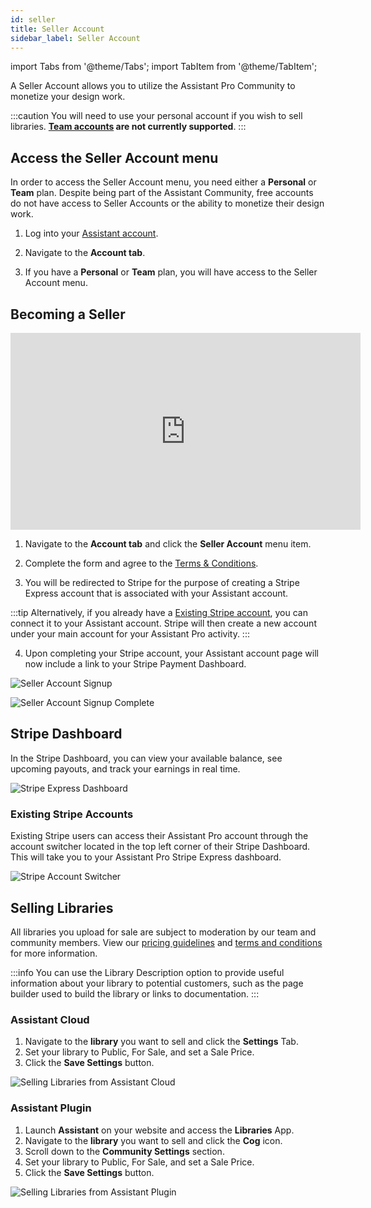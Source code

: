 ```yaml
---
id: seller
title: Seller Account
sidebar_label: Seller Account
---
```


import Tabs from '@theme/Tabs';
import TabItem from '@theme/TabItem';

A Seller Account allows you to utilize the Assistant Pro Community to monetize your design work.

:::caution
You will need to use your personal account if you wish to sell libraries. **[Team accounts](../teams.md) are not currently supported**.
:::

## Access the Seller Account menu

In order to access the Seller Account menu, you need either a **Personal** or **Team** plan. Despite being part of the Assistant Community, free accounts do not have access to Seller Accounts or the ability to monetize their design work.

1. Log into your [Assistant account](https://app.assistant.pro/login).

2. Navigate to the **Account tab**.

3. If you have a **Personal** or **Team** plan, you will have access to the Seller Account menu.

## Becoming a Seller

<div className="embed-responsive">
<iframe width="560" height="315" src="https://www.youtube.com/embed/bvyDGiwi7EQ" title="YouTube video player" frameBorder="0" allow="accelerometer; autoplay; clipboard-write; encrypted-media; gyroscope; picture-in-picture; web-share" allowFullScreen></iframe>
</div>

1. Navigate to the **Account tab** and click the **Seller Account** menu item.

2. Complete the form and agree to the [Terms & Conditions](https://assistant.pro/seller-terms-conditions/).  

3. You will be redirected to Stripe for the purpose of creating a Stripe Express account that is associated with your Assistant account.  
  
  :::tip
  Alternatively, if you already have a [Existing Stripe account](#existing-stripe-accounts), you can connect it to your Assistant account. Stripe will then create a new account under your main account for your Assistant Pro activity.
  :::

4. Upon completing your Stripe account, your Assistant account page will now include a link to your Stripe Payment Dashboard.

<Tabs>
<TabItem value="signup" label="Sign up" default>

![Seller Account Signup](/img/assistant/account--seller-account--1.jpg)

</TabItem>
<TabItem value="complete" label="Completed">

![Seller Account Signup Complete](/img/assistant/account--seller-account--2.jpg)

</TabItem>
</Tabs>

## Stripe Dashboard

In the Stripe Dashboard, you can view your available balance, see upcoming payouts, and track your earnings in real time.

![Stripe Express Dashboard](/img/assistant/account--seller-account--3.jpg)

### Existing Stripe Accounts

Existing Stripe users can access their Assistant Pro account through the account switcher located in the top left corner of their Stripe Dashboard. This will take you to your Assistant Pro Stripe Express dashboard.

![Stripe Account Switcher](/img/assistant/account--seller-account--4.jpg)

## Selling Libraries

All libraries you upload for sale are subject to moderation by our team and community members. View our [pricing guidelines](https://assistant.pro/seller-pricing-guidelines/) and [terms and conditions](https://assistant.pro/seller-terms-conditions/) for more information.

:::info
You can use the Library Description option to provide useful information about your library to potential customers, such as the page builder used to build the library or links to documentation.
:::

### Assistant Cloud

1. Navigate to the **library** you want to sell and click the **Settings** Tab.
2. Set your library to Public, For Sale, and set a Sale Price.
3. Click the **Save Settings** button.

![Selling Libraries from Assistant Cloud](/img/assistant/account--seller-account--5.jpg)

### Assistant Plugin

1. Launch **Assistant** on your website and access the **Libraries** App.
2. Navigate to the **library** you want to sell and click the **Cog** <i className="fa-solid fa-gear"></i> icon.
3. Scroll down to the **Community Settings** section.
4. Set your library to Public, For Sale, and set a Sale Price.
5. Click the **Save Settings** button.

![Selling Libraries from Assistant Plugin](/img/assistant/account--seller-account--6.jpg)

